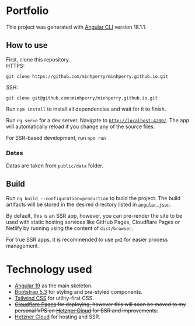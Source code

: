 # Portfolio

This project was generated with [Angular CLI](https://github.com/angular/angular-cli) version 18.1.1.

## How to use

First, clone this repository.  
HTTPS:
```shell
git clone https://github.com/minhperry/minhperry.github.io.git
```

SSH:
```shell
git clone git@github.com:minhperry/minhperry.github.io.git
```

Run `npm install` to install all dependencies and wait for it to finish.

Run `ng serve` for a dev server. Navigate to [`http://localhost:4200/`](http://localhost:4200/).
The app will automatically reload if you change any of the source files.

For SSR-based development, run `npm run`

### Datas

Datas are taken from `public/data` folder.

## Build

Run `ng build --configuration=production` to build the project. 
The build artifacts will be stored in the desired directory listed in [`angular.json`](/angular.json).

By default, this is an SSR app, however, you can pre-render the site to be used with static hosting services like GitHub Pages, Cloudflare Pages or Netlify by running using the content of `dist/browser`.

For true SSR apps, it is recommended to use `pm2` for easier process management.

# Technology used

* [Angular 19](https://angular.dev/) as the main skeleton.
* [Bootstrap 5.3](https://getbootstrap.com/) for styling and pre-styled components.
* [Tailwind CSS](https://tailwindcss.com/) for utility-first CSS.
* ~~[Cloudflare Pages](https://pages.cloudflare.com/) for deploying, however this will soon be moved to my personal VPS on [Hetzner Cloud](https://www.hetzner.com/cloud/) for SSR and improvements.~~
* [Hetzner Cloud](https://www.hetzner.com/cloud/) for hosting and SSR.